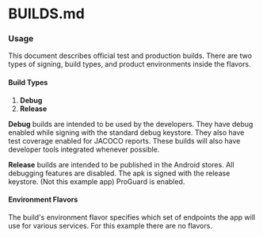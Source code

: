 # BUILDS.md

### Usage

This document describes official test and production builds.
There are two types of signing, build types, and product environments inside the flavors.

#### Build Types

1. **Debug**
3. **Release**

**Debug** builds are intended to be used by the developers.
They have debug enabled while signing with the standard debug keystore.
They also have test coverage enabled for JACOCO reports.
These builds will also have developer tools integrated whenever possible. 

**Release** builds are intended to be published in the Android stores.
All debugging features are disabled.
The apk is signed with the release keystore. (Not this example app)
ProGuard is enabled.

#### Environment Flavors

The build's environment flavor specifies which set of endpoints the app will use for various services. For this 
example there are no flavors.

